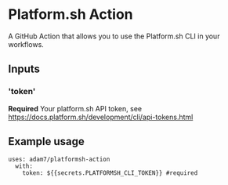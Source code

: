 # Platform.sh Action
A GitHub Action that allows you to use the Platform.sh CLI in your workflows. 

## Inputs

### 'token'

**Required** Your platform.sh API token, see https://docs.platform.sh/development/cli/api-tokens.html

## Example usage

    uses: adam7/platformsh-action
      with: 
        token: ${{secrets.PLATFORMSH_CLI_TOKEN}} #required